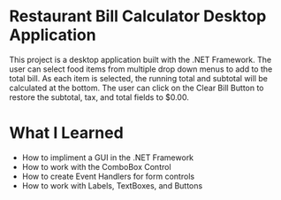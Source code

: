 # Restaurant Bill Calculator Desktop Application 
This project is a desktop application built with the .NET Framework. The user can select food items from multiple drop down menus to add to the total bill. As each item is selected, the running total and subtotal will be calculated at the bottom. The user can click on the Clear Bill Button to restore the subtotal, tax, and total fields to $0.00.

# What I Learned
* How to impliment a GUI in the .NET Framework
* How to work with the ComboBox Control
* How to create Event Handlers for form controls
* How to work with Labels, TextBoxes, and Buttons
